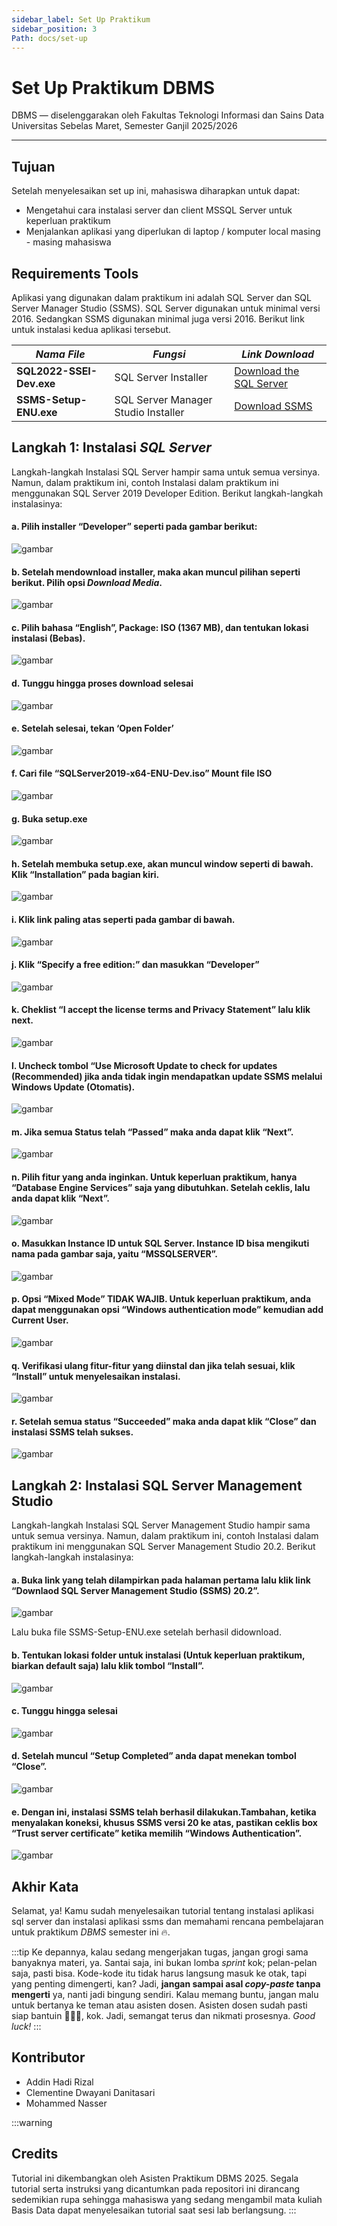 ```yaml
---
sidebar_label: Set Up Praktikum
sidebar_position: 3
Path: docs/set-up
---
```


# Set Up Praktikum DBMS

DBMS — diselenggarakan oleh Fakultas Teknologi Informasi dan Sains Data Universitas Sebelas Maret, Semester Ganjil 2025/2026

---

## Tujuan

Setelah menyelesaikan set up ini, mahasiswa diharapkan untuk dapat:

- Mengetahui cara instalasi server dan client MSSQL Server untuk keperluan praktikum
- Menjalankan aplikasi yang diperlukan di laptop / komputer local masing - masing mahasiswa

## Requirements Tools

Aplikasi yang digunakan dalam praktikum ini adalah SQL Server dan SQL Server Manager Studio (SSMS). SQL Server digunakan untuk minimal versi 2016. Sedangkan SSMS digunakan minimal juga versi 2016. Berikut link untuk instalasi kedua aplikasi tersebut.

| **_Nama File_**           | **_Fungsi_**                                            | **_Link Download_** |
| ------------------------- | ------------------------------------------------------- | ------------------- |
| **SQL2022-SSEI-Dev.exe**  | SQL Server Installer                                    | [Download the SQL Server](https://www.microsoft.com/en-us/sql-server/sql-server-downloads) |
| **SSMS-Setup-ENU.exe**    | SQL Server Manager Studio Installer                     | [Download SSMS](https://learn.microsoft.com/en-us/ssms/install/install?view=sql-server-ver16#download-ssms) |


## Langkah 1: Instalasi _SQL Server_

Langkah-langkah Instalasi SQL Server hampir sama untuk semua versinya. Namun, dalam praktikum ini, contoh Instalasi dalam praktikum ini menggunakan SQL Server 2019 Developer Edition. Berikut langkah-langkah instalasinya:

#### a.	Pilih installer “Developer” seperti pada gambar berikut:

![gambar](/img/kontrak/1.png)

#### b.	Setelah mendownload installer, maka akan muncul pilihan seperti berikut. Pilih opsi _Download Media_.

![gambar](/img/kontrak/2.png)

#### c.	Pilih bahasa “English”, Package: ISO (1367 MB), dan tentukan lokasi instalasi (Bebas).

![gambar](/img/kontrak/3.png)

#### d.	Tunggu hingga proses download selesai

![gambar](/img/kontrak/4.png)

#### e.	Setelah selesai, tekan ‘Open Folder’

![gambar](/img/kontrak/5.png)

#### f.	Cari file “SQLServer2019-x64-ENU-Dev.iso” Mount file ISO

![gambar](/img/kontrak/6.png)

#### g.	Buka setup.exe

![gambar](/img/kontrak/7.png)

#### h.	Setelah membuka setup.exe, akan muncul window seperti di bawah. Klik “Installation” pada bagian kiri.

![gambar](/img/kontrak/8.png)

#### i.	Klik link paling atas seperti pada gambar di bawah.

![gambar](/img/kontrak/9.png)

#### j.	Klik “Specify a free edition:” dan masukkan “Developer”

![gambar](/img/kontrak/10.png)

#### k.	Cheklist “I accept the license terms and Privacy Statement” lalu klik next.

![gambar](/img/kontrak/11.png)

#### l.	Uncheck tombol “Use Microsoft Update to check for updates (Recommended) jika anda tidak ingin mendapatkan update SSMS melalui Windows Update (Otomatis).

![gambar](/img/kontrak/12.png)

#### m.	Jika semua Status telah “Passed” maka anda dapat klik “Next”.

![gambar](/img/kontrak/13.png)

#### n.	Pilih fitur yang anda inginkan. Untuk keperluan praktikum, hanya “Database Engine Services” saja yang dibutuhkan. Setelah ceklis, lalu anda dapat klik “Next”.

![gambar](/img/kontrak/14.png)

#### o.	Masukkan Instance ID untuk SQL Server. Instance ID bisa mengikuti nama pada gambar saja, yaitu “MSSQLSERVER”.

![gambar](/img/kontrak/15.png)

#### p.	Opsi “Mixed Mode” TIDAK WAJIB. Untuk keperluan praktikum, anda dapat menggunakan opsi “Windows authentication mode” kemudian add Current User.

![gambar](/img/kontrak/16.png)

#### q.	Verifikasi ulang fitur-fitur yang diinstal dan jika telah sesuai, klik “Install” untuk menyelesaikan instalasi.

![gambar](/img/kontrak/17.png)

#### r.	Setelah semua status “Succeeded” maka anda dapat klik “Close” dan instalasi SSMS telah sukses.

![gambar](/img/kontrak/18.png)

## Langkah 2: Instalasi SQL Server Management Studio

Langkah-langkah Instalasi SQL Server Management Studio hampir sama untuk semua versinya. Namun, dalam praktikum ini, contoh Instalasi dalam praktikum ini menggunakan SQL Server Management Studio 20.2. Berikut langkah-langkah instalasinya:

#### a.	Buka link yang telah dilampirkan pada halaman pertama lalu klik link “Downlaod SQL Server Management Studio (SSMS) 20.2”.

![gambar](/img/kontrak/19.png)

Lalu buka file SSMS-Setup-ENU.exe setelah berhasil didownload.

#### b.	Tentukan lokasi folder untuk instalasi (Untuk keperluan praktikum, biarkan default saja) lalu klik tombol “Install”. 

![gambar](/img/kontrak/20.png)

#### c.	Tunggu hingga selesai

![gambar](/img/kontrak/21.png)

#### d.	Setelah muncul “Setup Completed” anda dapat menekan tombol “Close”.

![gambar](/img/kontrak/22.png)

#### e.	Dengan ini, instalasi SSMS telah berhasil dilakukan.Tambahan, ketika menyalakan koneksi, khusus SSMS versi 20 ke atas, pastikan ceklis box “Trust server certificate” ketika memilih “Windows Authentication”.

![gambar](/img/kontrak/23.png)

<!-- **Catatan:**

-  -->

## Akhir Kata

Selamat, ya! Kamu sudah menyelesaikan tutorial tentang instalasi aplikasi sql server dan instalasi aplikasi ssms dan memahami rencana pembelajaran untuk praktikum _DBMS_ semester ini 🔥.

:::tip
Ke depannya, kalau sedang mengerjakan tugas, jangan grogi sama banyaknya materi, ya. Santai saja, ini bukan lomba _sprint_ kok; pelan-pelan saja, pasti bisa. Kode-kode itu tidak harus langsung masuk ke otak, tapi yang penting dimengerti, kan? Jadi, **jangan sampai asal _copy-paste_ tanpa mengerti** ya, nanti jadi bingung sendiri. Kalau memang buntu, jangan malu untuk bertanya ke teman atau asisten dosen. Asisten dosen sudah pasti siap bantuin 🥹🫶🏻, kok. Jadi, semangat terus dan nikmati prosesnya. _Good luck!_
:::
<!-- 
:::info
## Referensi Tambahan

- [About pull request merges](https://docs.github.com/en/pull-requests/collaborating-with-pull-requests/incorporating-changes-from-a-pull-request/about-pull-request-merges)
- [Resolving a merge conflict on GitHub](https://docs.github.com/en/pull-requests/collaborating-with-pull-requests/addressing-merge-conflicts/resolving-a-merge-conflict-on-github)
::: -->

## Kontributor

- Addin Hadi Rizal
- Clementine Dwayani Danitasari
- Mohammed Nasser

:::warning
## Credits

Tutorial ini dikembangkan oleh Asisten Praktikum DBMS 2025. Segala tutorial serta instruksi yang dicantumkan pada repositori ini dirancang sedemikian rupa sehingga mahasiswa yang sedang mengambil mata kuliah Basis Data dapat menyelesaikan tutorial saat sesi lab berlangsung.
:::